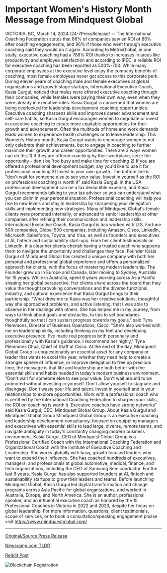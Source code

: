 # Important Women's History Month Message from Mindquest Global

VICTORIA, BC, March 14, 2024 /24-7PressRelease/ -- The International Coaching Federation states that 86% of companies saw an ROI of 86% after coaching engagements, and 96% if those who went through executive coaching said they would do it again. According to MetrixGlobal, in one study, executive coaching had a 788% ROI thanks to increases in areas like productivity and employee satisfaction and according to iPEC, a reliable ROI for executive coaching has been reported as 500%-700. While many corporate employees at the executive level enjoy the company benefits of coaching, most female employees never get access to this corporate perk. During eleven years of coaching male and female executives at global organizations and growth stage startups, International Executive Coach, Kasia Gurgul, noticed that males were offered executive coaching through their companies, while females were paying their own way, even when they were already in executive roles. Kasia Gurgul is concerned that women are being overlooked for leadership development coaching opportunities. Executive coaching sharpens skills and improves career advancement and self-care habits, so Kasia Gurgul encourages women to negotiate or invest in executive coaching to create more equitable opportunities for their growth and advancement. Often the multitude of home and work demands leads women to experience health challenges or to leave leadership. This Women's History month, Kasia Gurgul wants to encourage women to not only celebrate their achievements, but to engage in coaching to further maximize their growth and career opportunities. There are 3 ways women can do this 1) If they are offered coaching by their workplace, seize the opportunity - don't be 'too busy and make time for coaching 2) If you are offered a professional development budget, say you'd like to use it for professional coaching 3) Invest in your own growth. The bottom line is "don't wait for someone else to see your value. Invest in yourself as the ROI on professional coaching is worth it" said Kasia Gurgul.   In the USA professional development can be a tax deductible expense, and Kasia Gurgul recommends talking to your tax advisor so you can understand what you can claim in your personal situation. Professional coaching will help you rise to new levels and stay in leadership by sharpening your delegation skills and implementing new strategies. Many of Mindquest Global's female clients were promoted internally, or advanced to senior leadership at other companies after refining their communication and leadership skills.   International Executive Coach, Kasia Gurgul is has worked with U.S. Fortune 500 companies, Global 500 companies, including Amazon, Cisco, LinkedIn, Microsoft, Salesforce, Toyota, and Visa, as well as founders and executives at AI, fintech and sustainability start-ups. From her client testimonials on LinkedIn, it is clear her clients cherish having a trusted coach who supports them to navigate the uncertainty and challenges they face. Founder Kasia Gurgul of Mindquest Global has created a unique company with both her personal and professional global experience and offers a personalized approach for clients, with the focus of mastering modern leadership. The Founder grew up in Europe and Canada, later moving to Sydney, Australia for 15 years. While in Australia, spent 6 years working across Asia Pacific shaping her global perspective. Her clients share across the board that they value the thought provoking conversations and the diverse functional, industry, and cultural experience that Kasia Gurgul brings to their partnership.   "What drew me to Kasia was her creative solutions, thoughtful way she approached problems, and active listening, that I was able to observe in her dealings with others. She has helped me in my journey, from ways to think about goals and obstacles, to tips to set boundaries thoughtfully so that I can sustain progress towards my goals," said Tyna Plemmons, Director of Business Operations, Cisco. "She's also worked with me on leadership skills, including thinking on my feet and developing executive presence. I've made real progress both personally and professionally with Kasia's guidance. I recommend her highly," Tyna Plemmons Chua, Chief of Staff at Cisco.   At the end of the day, Mindquest Global Group is unquestionably an essential asset for any company or leader that wants to excel this year, whether they need help to create a stronger sphere of influence, or improve delegation to free up precious time, the message is that life and leadership are both better with the essential skills and habits needed in today's modern business environment.  "Don't wait for someone else to see your value. Don't wait around to be promoted without investing in yourself. Don't allow yourself to stagnate and disengage. Don't waste your life and talent. Invest in yourself and in your relationships to explore opportunities. Work with a professional coach who is certified by the International Coaching Federation to sharpen your skills, the ROI on coaching is worth it. Executive coaches have strong networks" said Kasia Gurgul, CEO, Mindquest Global Group.  About Kasia Gurgul and Mindquest Global Group  Mindquest Global Group is an executive coaching and leadership development consultancy, focused on equipping managers and executives with essential skills to lead large, diverse, remote teams, and navigate ambiguity in today's constantly changing modern business environment. Kasia Gurgul, CEO of Mindquest Global Group is a Professional Certified Coach with the International Coaching Federation and Organizational Coach with the Institute of Executive Coaching and Leadership. She works globally with busy, growth focused leaders who want to expand their influence. She has coached hundreds of executives, managers, and professionals at global automotive, medical, finance, and tech organizations, including the CEO of Samsung Semiconductor. For the last 6 years, Kasia Gurgul has also supported founders at AI, fintech and sustainability startups to grow their leaders and teams. Before launching Mindquest Global, Kasia Gurgul led digital transformation and change programs across Asia Pacific for global organizations, and worked in Australia, Europe, and North America. She is an author, professional speaker, and an influential executive coach as honored by the 15 Professional Coaches in Victoria in 2022 and 2023, despite her focus on global leadership.  For more information, questions, client testimonials, scope of services, or to book a consultation/speaking engagement please visit https://www.mindquestglobal.com/ 

---

[Original/Source Press Release](https://www.24-7pressrelease.com/press-release/509252/important-womens-history-month-message-from-mindquest-global)
                    

[Newsramp.com TLDR](None) 



[Reddit Post](https://www.reddit.com/r/Lifestyle_Culture/comments/1befdq9/female_executive_coaching_unlocking_opportunities/) 



![Blockchain Registration](https://cdn.newsramp.app/24-7PressRelease/qrcode/243/14/barnNpM6.webp)